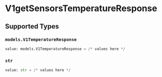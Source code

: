 # V1getSensorsTemperatureResponse


## Supported Types

### `models.V1TemperatureResponse`

```python
value: models.V1TemperatureResponse = /* values here */
```

### `str`

```python
value: str = /* values here */
```

